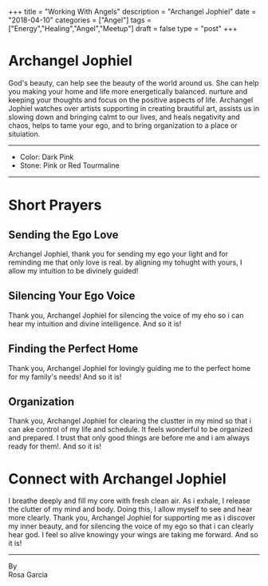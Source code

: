 +++
title = "Working With Angels"
description = "Archangel Jophiel"
date = "2018-04-10"
categories = ["Angel"]
tags = ["Energy","Healing","Angel","Meetup"]
draft = false
type = "post"
+++

# Archangel Jophiel

God's beauty, can help see the beauty of the world around us. She can help you making your home and life more energetically balanced. nurture and keeping your thoughts and focus on the positive aspects of life. Archangel Jophiel watches over artists supporting in creating brautiful art, assists us in slowing down and bringing calmt to our lives, and heals negativity and chaos, helps to tame your ego, and to bring organization to a place or situiation.

---

- Color: Dark Pink
- Stone: Pink or Red Tourmaline

---

# Short Prayers

## Sending the Ego Love
Archangel Jophiel, thank you for sending my ego your light and for reminding me that only love is real. by aligning my tohught with yours, I allow my intuition to be divinely guided!

## Silencing Your Ego Voice
Thank you, Archangel Jophiel for silencing the voice of my eho so i can hear my intuition and divine intelligence. And so it is!

## Finding the Perfect Home
Thank you, Archangel Jophiel for lovingly guiding me to the perfect home for my family's needs! And so it is!

## Organization
Thank you, Archangel Jophiel for clearing the clustter in my mind so that i can ake control of my life and schedule. It feels wonderful to be organized and prepared. I trust that only good things are before me and i am always ready for them!. And so it is!

# Connect with Archangel Jophiel

I breathe deeply and fill my core with fresh clean air. As i exhale, I release the clutter of my mind and body. Doing this, I allow myself to see and hear more clearly. Thank you, Archangel Jophiel for supporting me as i discover my inner beauty, and for silencing the voice of my ego so that i can clearly hear god. I feel so alive knowingy your wings are taking me forward. And so it is!

---

By  
Rosa Garcia  